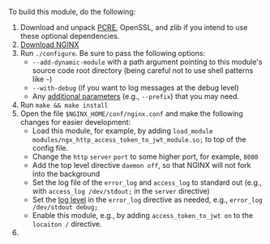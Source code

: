 To build this module, do the following:

1. Download and unpack [PCRE](http://www.pcre.org/), OpenSSL, and zlib if you intend to use these optional dependencies. 
2. [Download NGINX](http://nginx.org/en/download.html)
3. Run `./configure`. Be sure to pass the following options:
    - `--add-dynamic-module` with a path argument pointing to this module's source code root directory (being careful not to use shell patterns like `~`)
    - `--with-debug` (if you want to log messages at the debug level) 
    - Any [additional parameters](http://nginx.org/en/docs/configure.html) (e.g., `--prefix`) that you may need.
4. Run `make && make install` 
5. Open the file `$NGINX_HOME/conf/nginx.conf` and make the following changes for easier development:
    - Load this module, for example, by adding `load_module modules/ngx_http_access_token_to_jwt_module.so;` to top of the config file.
    - Change the `http` `server` `port` to some higher port, for example, `8080`
    - Add the top level directive `daemon off`, so that NGINX will not fork into the background
    - Set the log file of the `error_log` and `access_log` to standard out (e.g., with `access_log /dev/stdout;` in the `server` directive)
    - Set the [log level](nginx.org/en/docs/ngx_core_module.html#error_log) in the `error_log` directive as needed, e.g., `error_log /dev/stdout debug;`
    - Enable this module, e.g., by adding `access_token_to_jwt on` to the `locaiton /` directive.
6.     